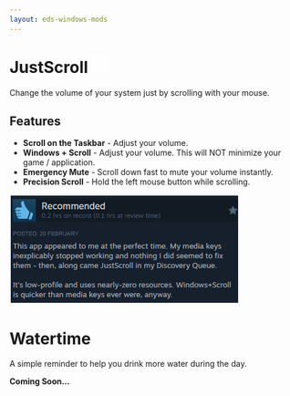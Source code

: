 ```yaml
---
layout: eds-windows-mods
---
```


# JustScroll [![Steam](/assets/img/logo-steam-intext.png)](https://store.steampowered.com/app/2675800/JustScroll/)
   <!---[![Microsoft Store](/assets/img/logo-winstore-intext.png)](https://store.steampowered.com/app/2675800/JustScroll/)-->

Change the volume of your system just by scrolling with your mouse.

## Features
- **Scroll on the Taskbar** - Adjust your volume.
- **Windows + Scroll** - Adjust your volume. This will NOT minimize your game / application.
- **Emergency Mute** - Scroll down fast to mute your volume instantly.
- **Precision Scroll** - Hold the left mouse button while scrolling.

[![Review](/assets/img/justscroll_review.png)](https://store.steampowered.com/app/2675800/JustScroll/)

# Watertime

A simple reminder to help you drink more water during the day.

**Coming Soon...**
